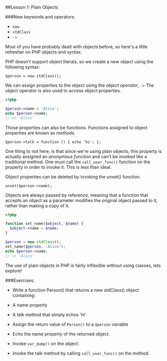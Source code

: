 ##Lesson 1: Plain Objects

###New keywords and operators:
 - `new`
 - `stdClass`
 - `->`

Most of you have probably dealt with objects before, so here's a little
refresher on PHP objects and syntax.

PHP doesn't support object literals, so we create a new object using the following
syntax:

`$person = new stdClass();`

We can assign properties to the object using the *object operator*, `->` The
object operator is also used to access object properties.

```php
<?php

$person->name = 'Alice';
echo $person->name;
// => 'Alice'
```

Those properties can also be functions. Functions assigned to object properties
are known as *methods*.

`$person->talk = function () { echo 'hi'; };`

One thing to not here, is that since we're using plain objects, this property
is actually assigned an *anonymous function* and can't be invoked like
a traditional method. One must call the `call_user_func()` function on the
property in order to invoke it. This is less than ideal.

Object properties can be deleted by invoking the unset() function.

`unset($person->name);`

Objects are always passed by reference, meaning that a function that accepts an
object as a parameter modifies the original object passed to it, rather than
making a copy of it.

```php
<?php

function set_name($object, $name) {
  $object->name = $name;
}

$person = new stdClass();
set_name($person, 'Alice');
echo $person->name;
// => 'Alice'
```

The use of plain objects in PHP is fairly inflexible without using classes, lets explore!

###Exercises:

 - Write a function Person() that returns a new stdClass() object containing:

  - A name property
  - A talk method that simply echos 'hi'

 - Assign the return value of `Person()` to a `$person` variable
 - Echo the name property of the returned object.
 - Invoke `var_dump()` on the object.
 - Invoke the talk method by calling `call_user_func()` on the method.
